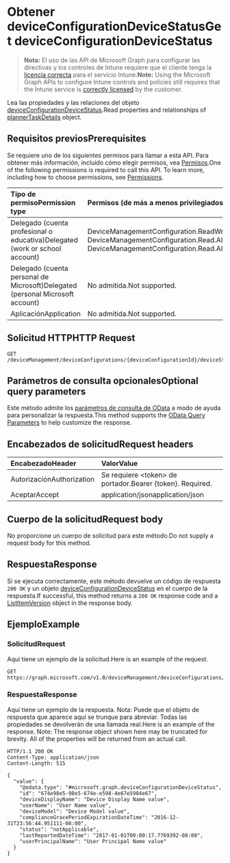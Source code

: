 # <a name="get-deviceconfigurationdevicestatus"></a><span data-ttu-id="9f9b5-101">Obtener deviceConfigurationDeviceStatus</span><span class="sxs-lookup"><span data-stu-id="9f9b5-101">Get deviceConfigurationDeviceStatus</span></span>

> <span data-ttu-id="9f9b5-102">**Nota:** El uso de las API de Microsoft Graph para configurar las directivas y los controles de Intune requiere que el cliente tenga la [licencia correcta](https://go.microsoft.com/fwlink/?linkid=839381) para el servicio Intune.</span><span class="sxs-lookup"><span data-stu-id="9f9b5-102">**Note:** Using the Microsoft Graph APIs to configure Intune controls and policies still requires that the Intune service is [correctly licensed](https://go.microsoft.com/fwlink/?linkid=839381) by the customer.</span></span>

<span data-ttu-id="9f9b5-103">Lea las propiedades y las relaciones del objeto [deviceConfigurationDeviceStatus](../resources/intune_deviceconfig_deviceconfigurationdevicestatus.md).</span><span class="sxs-lookup"><span data-stu-id="9f9b5-103">Read properties and relationships of [plannerTaskDetails](../resources/intune_deviceconfig_deviceconfigurationdevicestatus.md) object.</span></span>
## <a name="prerequisites"></a><span data-ttu-id="9f9b5-104">Requisitos previos</span><span class="sxs-lookup"><span data-stu-id="9f9b5-104">Prerequisites</span></span>
<span data-ttu-id="9f9b5-p101">Se requiere uno de los siguientes permisos para llamar a esta API. Para obtener más información, incluido cómo elegir permisos, vea [Permisos](../../../concepts/permissions_reference.md).</span><span class="sxs-lookup"><span data-stu-id="9f9b5-p101">One of the following permissions is required to call this API. To learn more, including how to choose permissions, see [Permissions](../../../concepts/permissions_reference.md).</span></span>

|<span data-ttu-id="9f9b5-107">Tipo de permiso</span><span class="sxs-lookup"><span data-stu-id="9f9b5-107">Permission type</span></span>|<span data-ttu-id="9f9b5-108">Permisos (de más a menos privilegiados)</span><span class="sxs-lookup"><span data-stu-id="9f9b5-108">Permissions (from least to most privileged)</span></span>|
|:---|:---|
|<span data-ttu-id="9f9b5-109">Delegado (cuenta profesional o educativa)</span><span class="sxs-lookup"><span data-stu-id="9f9b5-109">Delegated (work or school account)</span></span>|<span data-ttu-id="9f9b5-110">DeviceManagementConfiguration.ReadWrite.All, DeviceManagementConfiguration.Read.All</span><span class="sxs-lookup"><span data-stu-id="9f9b5-110">DeviceManagementConfiguration.ReadWrite.All, DeviceManagementConfiguration.Read.All</span></span>|
|<span data-ttu-id="9f9b5-111">Delegado (cuenta personal de Microsoft)</span><span class="sxs-lookup"><span data-stu-id="9f9b5-111">Delegated (personal Microsoft account)</span></span>|<span data-ttu-id="9f9b5-112">No admitida.</span><span class="sxs-lookup"><span data-stu-id="9f9b5-112">Not supported.</span></span>|
|<span data-ttu-id="9f9b5-113">Aplicación</span><span class="sxs-lookup"><span data-stu-id="9f9b5-113">Application</span></span>|<span data-ttu-id="9f9b5-114">No admitida.</span><span class="sxs-lookup"><span data-stu-id="9f9b5-114">Not supported.</span></span>|

## <a name="http-request"></a><span data-ttu-id="9f9b5-115">Solicitud HTTP</span><span class="sxs-lookup"><span data-stu-id="9f9b5-115">HTTP Request</span></span>
<!-- {
  "blockType": "ignored"
}
-->
``` http
GET /deviceManagement/deviceConfigurations/{deviceConfigurationId}/deviceStatuses/{deviceConfigurationDeviceStatusId}
```

## <a name="optional-query-parameters"></a><span data-ttu-id="9f9b5-116">Parámetros de consulta opcionales</span><span class="sxs-lookup"><span data-stu-id="9f9b5-116">Optional query parameters</span></span>
<span data-ttu-id="9f9b5-117">Este método admite los [parámetros de consulta de OData](https://developer.microsoft.com/es-ES/graph/docs/overview/query_parameters) a modo de ayuda para personalizar la respuesta.</span><span class="sxs-lookup"><span data-stu-id="9f9b5-117">This method supports the [OData Query Parameters](https://developer.microsoft.com/es-ES/graph/docs/overview/query_parameters) to help customize the response.</span></span>
## <a name="request-headers"></a><span data-ttu-id="9f9b5-118">Encabezados de solicitud</span><span class="sxs-lookup"><span data-stu-id="9f9b5-118">Request headers</span></span>
|<span data-ttu-id="9f9b5-119">Encabezado</span><span class="sxs-lookup"><span data-stu-id="9f9b5-119">Header</span></span>|<span data-ttu-id="9f9b5-120">Valor</span><span class="sxs-lookup"><span data-stu-id="9f9b5-120">Value</span></span>|
|:---|:---|
|<span data-ttu-id="9f9b5-121">Autorización</span><span class="sxs-lookup"><span data-stu-id="9f9b5-121">Authorization</span></span>|<span data-ttu-id="9f9b5-122">Se requiere &lt;token&gt; de portador.</span><span class="sxs-lookup"><span data-stu-id="9f9b5-122">Bearer {token}. Required.</span></span>|
|<span data-ttu-id="9f9b5-123">Aceptar</span><span class="sxs-lookup"><span data-stu-id="9f9b5-123">Accept</span></span>|<span data-ttu-id="9f9b5-124">application/json</span><span class="sxs-lookup"><span data-stu-id="9f9b5-124">application/json</span></span>|

## <a name="request-body"></a><span data-ttu-id="9f9b5-125">Cuerpo de la solicitud</span><span class="sxs-lookup"><span data-stu-id="9f9b5-125">Request body</span></span>
<span data-ttu-id="9f9b5-126">No proporcione un cuerpo de solicitud para este método.</span><span class="sxs-lookup"><span data-stu-id="9f9b5-126">Do not supply a request body for this method.</span></span>

## <a name="response"></a><span data-ttu-id="9f9b5-127">Respuesta</span><span class="sxs-lookup"><span data-stu-id="9f9b5-127">Response</span></span>
<span data-ttu-id="9f9b5-128">Si se ejecuta correctamente, este método devuelve un código de respuesta `200 OK` y un objeto [deviceConfigurationDeviceStatus](../resources/intune_deviceconfig_deviceconfigurationdevicestatus.md) en el cuerpo de la respuesta.</span><span class="sxs-lookup"><span data-stu-id="9f9b5-128">If successful, this method returns a `200 OK` response code and a [ListItemVersion](../resources/intune_deviceconfig_deviceconfigurationdevicestatus.md) object in the response body.</span></span>

## <a name="example"></a><span data-ttu-id="9f9b5-129">Ejemplo</span><span class="sxs-lookup"><span data-stu-id="9f9b5-129">Example</span></span>
### <a name="request"></a><span data-ttu-id="9f9b5-130">Solicitud</span><span class="sxs-lookup"><span data-stu-id="9f9b5-130">Request</span></span>
<span data-ttu-id="9f9b5-131">Aquí tiene un ejemplo de la solicitud.</span><span class="sxs-lookup"><span data-stu-id="9f9b5-131">Here is an example of the request.</span></span>
``` http
GET https://graph.microsoft.com/v1.0/deviceManagement/deviceConfigurations/{deviceConfigurationId}/deviceStatuses/{deviceConfigurationDeviceStatusId}
```

### <a name="response"></a><span data-ttu-id="9f9b5-132">Respuesta</span><span class="sxs-lookup"><span data-stu-id="9f9b5-132">Response</span></span>
<span data-ttu-id="9f9b5-p102">Aquí tiene un ejemplo de la respuesta. Nota: Puede que el objeto de respuesta que aparece aquí se trunque para abreviar. Todas las propiedades se devolverán de una llamada real.</span><span class="sxs-lookup"><span data-stu-id="9f9b5-p102">Here is an example of the response. Note: The response object shown here may be truncated for brevity. All of the properties will be returned from an actual call.</span></span>
``` http
HTTP/1.1 200 OK
Content-Type: application/json
Content-Length: 515

{
  "value": {
    "@odata.type": "#microsoft.graph.deviceConfigurationDeviceStatus",
    "id": "674e98e5-98e5-674e-e598-4e67e5984e67",
    "deviceDisplayName": "Device Display Name value",
    "userName": "User Name value",
    "deviceModel": "Device Model value",
    "complianceGracePeriodExpirationDateTime": "2016-12-31T23:56:44.951111-08:00",
    "status": "notApplicable",
    "lastReportedDateTime": "2017-01-01T00:00:17.7769392-08:00",
    "userPrincipalName": "User Principal Name value"
  }
}
```



